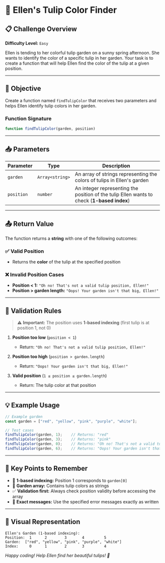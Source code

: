# 🌷 Ellen's Tulip Color Finder

## 📋 Challenge Overview

**Difficulty Level:** `Easy`

Ellen is tending to her colorful tulip garden on a sunny spring afternoon. She wants to identify the color of a specific tulip in her garden. Your task is to create a function that will help Ellen find the color of the tulip at a given position.

---

## 🎯 Objective

Create a function named `findTulipColor` that receives two parameters and helps Ellen identify tulip colors in her garden.

### Function Signature
```javascript
function findTulipColor(garden, position)
```

---

## 📥 Parameters

| Parameter | Type | Description |
|-----------|------|-------------|
| `garden` | `Array<string>` | An array of strings representing the colors of tulips in Ellen's garden |
| `position` | `number` | An integer representing the position of the tulip Ellen wants to check (**1-based index**) |

---

## 📤 Return Value

The function returns a **string** with one of the following outcomes:

### ✅ Valid Position
- Returns the **color** of the tulip at the specified position

### ❌ Invalid Position Cases
- **Position < 1:** `"Oh no! That's not a valid tulip position, Ellen!"`
- **Position > garden length:** `"Oops! Your garden isn't that big, Ellen!"`

---

## 📏 Validation Rules

> ⚠️ **Important:** The position uses **1-based indexing** (first tulip is at position 1, not 0)

1. **Position too low** (`position < 1`)
   - Return: `"Oh no! That's not a valid tulip position, Ellen!"`

2. **Position too high** (`position > garden.length`)
   - Return: `"Oops! Your garden isn't that big, Ellen!"`

3. **Valid position** (`1 ≤ position ≤ garden.length`)
   - Return: The tulip color at that position

---

## 💡 Example Usage

```javascript
// Example garden
const garden = ["red", "yellow", "pink", "purple", "white"];

// Test cases
findTulipColor(garden, 1);    // Returns: "red"
findTulipColor(garden, 3);    // Returns: "pink"
findTulipColor(garden, 0);    // Returns: "Oh no! That's not a valid tulip position, Ellen!"
findTulipColor(garden, 6);    // Returns: "Oops! Your garden isn't that big, Ellen!"
```

---

## 🧠 Key Points to Remember

- 🔢 **1-based indexing:** Position 1 corresponds to `garden[0]`
- 🌷 **Garden array:** Contains tulip colors as strings
- ✅ **Validation first:** Always check position validity before accessing the array
- 📝 **Exact messages:** Use the specified error messages exactly as written

---

## 🎨 Visual Representation

```
Ellen's Garden (1-based indexing):
Position:  1      2        3       4         5
Garden:  ["red", "yellow", "pink", "purple", "white"]
Index:     0      1        2       3         4
```

*Happy coding! Help Ellen find her beautiful tulips! 🌷*
